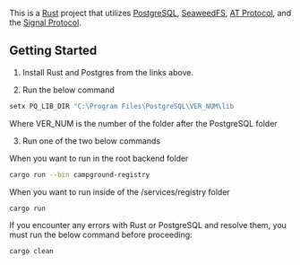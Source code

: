 This is a [Rust](https://www.rust-lang.org/) project that utilizes [PostgreSQL](https://www.postgresql.org/), [SeaweedFS](https://github.com/seaweedfs/seaweedfs), [AT Protocol](https://atproto.com/), and the [Signal Protocol](https://signal.org/docs/).

## Getting Started

1) Install Rust and Postgres from the links above.

2) Run the below command

```bash
setx PQ_LIB_DIR "C:\Program Files\PostgreSQL\VER_NUM\lib
```

Where VER_NUM is the number of the folder after the PostgreSQL folder
 
3) Run one of the two below commands

When you want to run in the root backend folder
```bash
cargo run --bin campground-registry
```

When you want to run inside of the /services/registry folder
```bash
cargo run
```

If you encounter any errors with Rust or PostgreSQL and resolve them, you must run the below command before proceeding:
```bash
cargo clean
```
